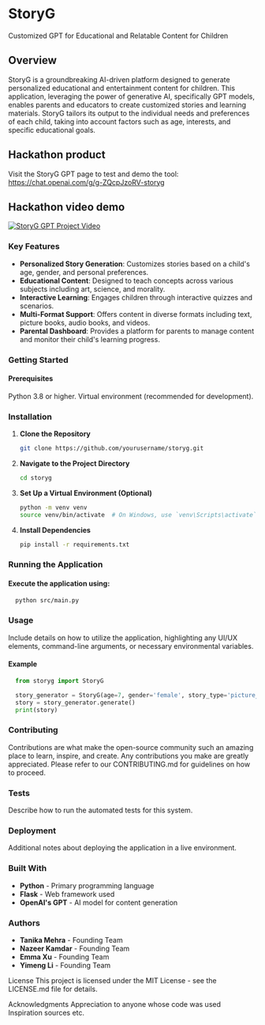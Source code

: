 # StoryG
Customized GPT for Educational and Relatable Content for Children

## Overview
StoryG is a groundbreaking AI-driven platform designed to generate personalized educational and entertainment content for children. This application, leveraging the power of generative AI, specifically GPT models, enables parents and educators to create customized stories and learning materials. StoryG tailors its output to the individual needs and preferences of each child, taking into account factors such as age, interests, and specific educational goals.

## Hackathon product
Visit the StoryG GPT page to test and demo the tool: https://chat.openai.com/g/g-ZQcpJzoRV-storyg

## Hackathon video demo
[![StoryG GPT Project Video](http://img.youtube.com/vi/NQgcWb3Aohk/0.jpg)](http://www.youtube.com/watch?v=NQgcWb3Aohk "StoryG GPT Project Video")





### Key Features
- **Personalized Story Generation**: Customizes stories based on a child's age, gender, and personal preferences.
- **Educational Content**: Designed to teach concepts across various subjects including art, science, and morality.
- **Interactive Learning**: Engages children through interactive quizzes and scenarios.
- **Multi-Format Support**: Offers content in diverse formats including text, picture books, audio books, and videos.
- **Parental Dashboard**: Provides a platform for parents to manage content and monitor their child's learning progress.


### Getting Started
#### Prerequisites
Python 3.8 or higher.
Virtual environment (recommended for development).
### Installation
1. **Clone the Repository**
   ```bash
   git clone https://github.com/yourusername/storyg.git
2. **Navigate to the Project Directory**
    ```bash
    cd storyg
3. **Set Up a Virtual Environment (Optional)**
    ```bash
    python -m venv venv
    source venv/bin/activate  # On Windows, use `venv\Scripts\activate`
4. **Install Dependencies**
    ```bash
    pip install -r requirements.txt
### Running the Application
#### Execute the application using:
  ```bash
    python src/main.py
```
### Usage
Include details on how to utilize the application, highlighting any UI/UX elements, command-line arguments, or necessary environmental variables.

#### Example
  ```python
    from storyg import StoryG

    story_generator = StoryG(age=7, gender='female', story_type='picture_book')
    story = story_generator.generate()
    print(story)
```

### Contributing
Contributions are what make the open-source community such an amazing place to learn, inspire, and create. Any contributions you make are greatly appreciated. Please refer to our CONTRIBUTING.md for guidelines on how to proceed.

### Tests
Describe how to run the automated tests for this system.

### Deployment
Additional notes about deploying the application in a live environment.

### Built With
- **Python** - Primary programming language
- **Flask** - Web framework used
- **OpenAI's GPT** - AI model for content generation
### Authors
- **Tanika Mehra** - Founding Team
- **Nazeer Kamdar** - Founding Team
- **Emma Xu** - Founding Team
- **Yimeng Li** - Founding Team

License
This project is licensed under the MIT License - see the LICENSE.md file for details.

Acknowledgments
Appreciation to anyone whose code was used
Inspiration sources
etc.

